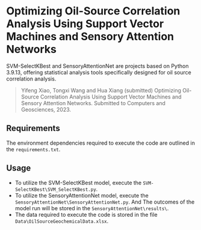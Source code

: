 # Optimizing Oil-Source Correlation Analysis Using Support Vector Machines and Sensory Attention Networks

SVM-SelectKBest and SensoryAttentionNet are projects based on Python 3.9.13, offering statistical analysis tools specifically designed for oil source correlation analysis.

> Yifeng Xiao, Tongxi Wang and Hua Xiang (submitted) Optimizing Oil-Source Correlation Analysis Using Support Vector Machines and Sensory Attention Networks. 
> Submitted to Computers and Geosciences, 2023.

## Requirements

The environment dependencies required to execute the code are outlined in the `requirements.txt`.

## Usage

- To utilize the SVM-SelectKBest model, execute the `SVM-SelectKBest\SVM_SelectKBest.py`.
- To utilize the SensoryAttentionNet model, execute the `SensoryAttentionNet\SensoryAttentionNet.py`. And The outcomes of the model run will be stored in the `SensoryAttentionNet\results\`.
- The data required to execute the code is stored in the file `Data\OilSourceGeochemicalData.xlsx`.

